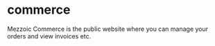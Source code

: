 # commerce
Mezzoic Commerce is the public website where you can manage your orders and view invoices etc.
